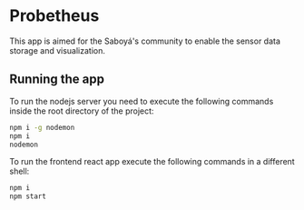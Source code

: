 # Probetheus

This app is aimed for the Saboyá's community to enable the sensor data 
storage and visualization.

## Running the app

To run the nodejs server you need to execute the following commands inside the root directory of the project:

```bash
npm i -g nodemon
npm i
nodemon 
```

To run the frontend react app execute the following commands in a different shell:

```bash
npm i
npm start 
```

